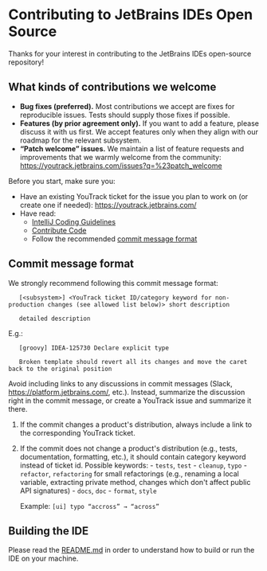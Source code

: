 # Contributing to JetBrains IDEs Open Source

Thanks for your interest in contributing to the JetBrains IDEs open-source repository!

## What kinds of contributions we welcome

- **Bug fixes (preferred).** Most contributions we accept are fixes for reproducible issues. Tests should supply those fixes if possible.
- **Features (by prior agreement only).** If you want to add a feature, please discuss it with us first. We accept features only when they align with our roadmap for the relevant subsystem.
- **“Patch welcome” issues.** We maintain a list of feature requests and improvements that we warmly welcome from the community:
  https://youtrack.jetbrains.com/issues?q=%23patch_welcome

Before you start, make sure you:

- Have an existing YouTrack ticket for the issue you plan to work on (or create one if needed): https://youtrack.jetbrains.com/
- Have read:
  - [IntelliJ Coding Guidelines](https://plugins.jetbrains.com/docs/intellij/intellij-coding-guidelines.html)
  - [Contribute Code](https://www.jetbrains.com/opensource/idea/)
  - Follow the recommended [commit message format](#commit-message-format)

## Commit message format

We strongly recommend following this commit message format:
   ```
      [<subsystem>] <YouTrack ticket ID/category keyword for non-production changes (see allowed list below)> short description

      detailed description
   ```
   E.g.:
   ```
      [groovy] IDEA-125730 Declare explicit type 

      Broken template should revert all its changes and move the caret back to the original position
   ```

   Avoid including links to any discussions in commit messages (Slack, https://platform.jetbrains.com/, etc.). Instead, summarize the discussion right in the commit message,
   or create a YouTrack issue and summarize it there.

  1. If the commit changes a product's distribution, always include a link to the corresponding YouTrack ticket.
  2. If the commit does not change a product's distribution (e.g., tests, documentation, formatting, etc.), it should contain category keyword instead of ticket id.
     Possible keywords:
    - `tests`, `test`
    - `cleanup`, `typo`
    - `refactor`, `refactoring` for small refactorings (e.g., renaming a local variable, extracting private method, changes which don't affect public API signatures)
    - `docs`, `doc`
    - `format`, `style`

     Example: ```[ui] typo “accross” → “across”```

## Building the IDE

Please read the [README.md](README.md) in order to understand how to build or
run the IDE on your machine.

